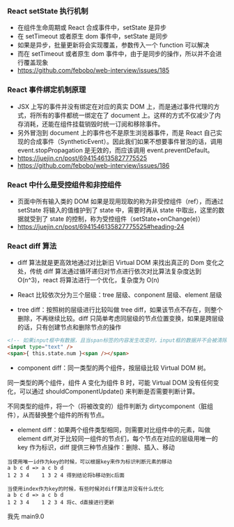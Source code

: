 ### React setState 执行机制

- 在组件生命周期或 React 合成事件中，setState 是异步
- 在 setTimeout 或者原生 dom 事件中，setState 是同步
- 如果是异步，批量更新将会实现覆盖，参数传入一个 function 可以解决
- 而在 setTimeout 或者原生 dom 事件中，由于是同步的操作，所以并不会进行覆盖现象
- https://github.com/febobo/web-interview/issues/185

### React 事件绑定机制原理

- JSX 上写的事件并没有绑定在对应的真实 DOM 上，而是通过事件代理的方式，将所有的事件都统一绑定在了 document 上。这样的方式不仅减少了内存消耗，还能在组件挂载销毁时统一订阅和移除事件。
- 另外冒泡到 document 上的事件也不是原生浏览器事件，而是 React 自己实现的合成事件（SyntheticEvent）。因此我们如果不想要事件冒泡的话，调用 event.stopPropagation 是无效的，而应该调用 event.preventDefault。
- https://juejin.cn/post/6941546135827775525
- https://github.com/febobo/web-interview/issues/186

### React 中什么是受控组件和非控组件

- 页面中所有输入类的 DOM 如果是现用现取的称为非受控组件（ref），而通过 setState 将输入的值维护到了 state 中，需要时再从 state 中取出，这里的数据就受到了 state 的控制，称为受控组件（setState+onChange(e)）
- https://juejin.cn/post/6941546135827775525#heading-24

### React diff 算法

- diff 算法就是更高效地通过对比新旧 Virtual DOM 来找出真正的 Dom 变化之处，传统 diff 算法通过循环递归对节点进行依次对比算法复杂度达到 O(n^3)，react 将算法进行一个优化，复杂度为 O(n)
- React 比较依次分为三个层级：tree 层级、conponent 层级、element 层级

- tree diff：按照树的层级进行比较叫做 tree diff，如果该节点不存在，则整个删除，不再继续比较。diff 只简单考虑同层级的节点位置变换，如果是跨层级的话，只有创建节点和删除节点的操作

```html
<!-- 如果input框中有数据，且当span标签的内容发生改变时，input框的数据并不会被清除，这就是同层级比较的概念 -->
<input type="text" />
<span>{ this.state.num }<span /></span>
```

- component diff：同一类型的两个组件，按层级比较 Virtual DOM 树。

同一类型的两个组件，组件 A 变化为组件 B 时，可能 Virtual DOM 没有任何变化，可以通过 shouldComponentUpdate() 来判断是否需要判断计算。

不同类型的组件，将一个（将被改变的）组件判断为 dirtycomponent（脏组件），从而替换整个组件的所有节点。

- element diff：如果两个组件类型相同，则需要对比组件中的元素，叫做 element diff,对于比较同一组件的节点们，每个节点在对应的层级用唯一的 key 作为标识，diff 提供三种节点操作：删除、插入、移动

```
当使用唯一id作为key的时候，可以根据key来作为标识判断元素的移动
a b c d => a c b d
1 2 3 4    1 3 2 4 得到结论将b移动到c后面

当使用index作为key的时候，有些时候对diff算法并没有什么优化
a b c d => a c b d
1 2 3 4    1 2 3 4 将c、d直接进行更新
```

我先
main9.0
